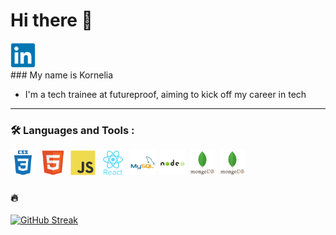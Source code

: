 # Hi there 👋
<div class="contact">
  <a href="https://www.linkedin.com/in/kornelia-oles/">
    <img src="https://github.com/devicons/devicon/blob/master/icons/linkedin/linkedin-original.svg" title="Linkedin" alt="LinkedIn" width="40" height="40"/>
  </a>
</div>
### My name is Kornelia 

- I'm a tech trainee at futureproof, aiming to kick off my career in tech 

---

### :hammer_and_wrench: Languages and Tools :
<div>
  <img src="https://github.com/devicons/devicon/blob/master/icons/css3/css3-plain-wordmark.svg"  title="CSS3" alt="CSS" width="40" height="40"/>&nbsp;
  <img src="https://github.com/devicons/devicon/blob/master/icons/html5/html5-original.svg" title="HTML5" alt="HTML" width="40" height="40"/>&nbsp;
  <img src="https://github.com/devicons/devicon/blob/master/icons/javascript/javascript-original.svg" title="JavaScript" alt="JavaScript" width="40" height="40"/>&nbsp;
  <img src="https://github.com/devicons/devicon/blob/master/icons/react/react-original-wordmark.svg" title="React" alt="React" width="40" height="40"/>&nbsp;
  <img src="https://github.com/devicons/devicon/blob/master/icons/mysql/mysql-original-wordmark.svg" title="MySQL"  alt="MySQL" width="40" height="40"/>&nbsp;
  <img src="https://github.com/devicons/devicon/blob/master/icons/nodejs/nodejs-original-wordmark.svg" title="NodeJS" alt="NodeJS" width="40" height="40"/>&nbsp;
  <img src="https://github.com/devicons/devicon/blob/master/icons/mongodb/mongodb-original-wordmark.svg" title="MongoDB" alt="MongoDB" width="40" height="40"/>&nbsp;
  <img src="https://github.com/devicons/devicon/blob/master/icons/mongodb/mongodb-original-wordmark.svg" title="Docker" alt="Docker" width="40" height="40"/>&nbsp;

### :fire:
  
  [![GitHub Streak](http://github-readme-streak-stats.herokuapp.com?user=kroles1&theme=react&hide_border=true&date_format=M%20j%5B%2C%20Y%5D)](https://git.io/streak-stats)
